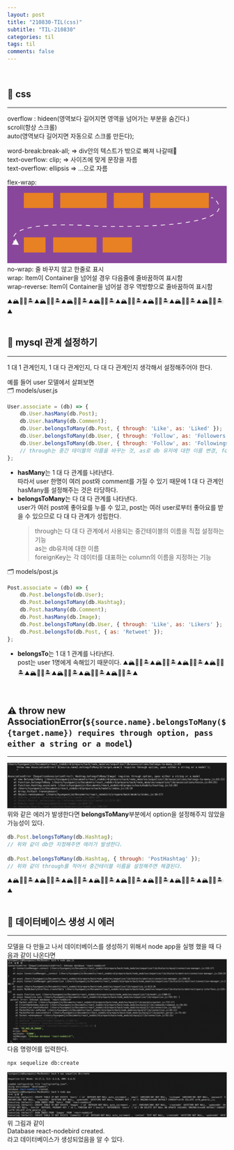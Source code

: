 ```yaml
---
layout: post
title: "210830-TIL(css)"
subtitle: "TIL-210830"
categories: til
tags: til
comments: false
---
```


<br/>

## 🌟 css
---
overflow : hideen(영역보다 길어지면 영역을 넘어가는 부분을 숨긴다.)         
scroll(항상 스크롤)       
auto(영역보다 길어지면 자동으로 스크롤 만든다);      

word-break:break-all; => div안의 텍스트가 밖으로 빠져 나갈때       
text-overflow: clip; => 사이즈에 맞게 문장을 자름       
text-overflow: ellipsis => ...으로 자름     


flex-wrap:      
![1-1](/assets/img/web/2021-08-30/flex-wrap.svg)        
no-wrap: 줄 바꾸지 않고 한줄로 표시      
wrap: Item이 Container을 넘어설 경우 다음줄에 줄바꿈하여 표시함     
wrap-reverse: Item이 Container을 넘어설 경우 역방향으로 줄바꿈하여 표시함       

⛰🏔🗻🌋🏝⛰🏔🗻🌋🏝⛰🏔🗻🌋🏝⛰🏔🗻🌋🏝⛰🏔🗻🌋🏝⛰🏔🗻🌋🏝⛰🏔🗻🌋🏝⛰🏔🗻🌋🏝⛰      
<br/>

## 🌟 mysql 관계 설정하기
---
1 대 1 관계인지, 1 대 다 관계인지, 다 대 다 관계인지 생각해서 설정해주어야 한다.        

예를 들어 user 모델에서 살펴보면        
🗂 models/user.js       
```javascript
User.associate = (db) => {
    db.User.hasMany(db.Post);
    db.User.hasMany(db.Comment);
    db.User.belongsToMany(db.Post, { through: 'Like', as: 'Liked' });
    db.User.belongsToMany(db.User, { through: 'Follow', as: 'Followers', foreignKey: 'FollowingId' });
    db.User.belongsToMany(db.User, { through: 'Follow', as: 'Followings', foreignKey: 'FollowerId' });
    // through는 중간 테이블의 이름을 바꾸는 것, as로 db 유저에 대한 이름 변경, foreignKey는 column의 이름을 지정
};
```
- **hasMany**는 1 대 다 관계를 나타낸다.        
따라서 user 한명이 여러 post와 comment를 가질 수 있기 때문에 1 대 다 관계인 hasMany를 설정해주는 것은 타당하다.         
- **belongsToMany**는 다 대 다 관계를 나타낸다.     
user가 여러 post에 좋아요를 누를 수 있고, post는 여러 user로부터 좋아요를 받을 수 있으므로 다 대 다 관계가 성립한다.        
    > through는 다 대 다 관계에서 사용되는 중간테이블의 이름을 직접 설정하는 기능       
    > as는 db유저에 대한 이름       
    > foreignKey는 각 데이터를 대표하는 column의 이름을 지정하는 기능       

🗂 models/post.js
```javascript
Post.associate = (db) => {
    db.Post.belongsTo(db.User);
    db.Post.belongsToMany(db.Hashtag);
    db.Post.hasMany(db.Comment);
    db.Post.hasMany(db.Image);
    db.Post.belongsToMany(db.User, { through: 'Like', as: 'Likers' };
    db.Post.belongsTo(db.Post, { as: 'Retweet' });
};
```
- **belongsTo**는 1 대 1 관계를 나타낸다.       
post는 user 1명에게 속해있기 때문이다.
⛰🏔🗻🌋🏝⛰🏔🗻🌋🏝⛰🏔🗻🌋🏝⛰🏔🗻🌋🏝⛰🏔🗻🌋🏝⛰🏔🗻🌋🏝⛰🏔🗻🌋🏝⛰🏔🗻🌋🏝⛰      
<br/>

## ⚠️ throw new AssociationError(`${source.name}.belongsToMany(${target.name}) requires through option, pass either a string or a model`)
---
![1-1](/assets/img/web/2021-08-30/1-3.png)        
위와 같은 에러가 발생한다면 **belongsToMany**부분에서 option을 설정해주지 않았을 가능성이 있다.     
```javascript
db.Post.belongsToMany(db.Hashtag);
// 위와 같이 db만 지정해주면 에러가 발생한다.

db.Post.belongsToMany(db.Hashtag, { through: 'PostHashtag' });
// 위와 같이 through를 적어서 중간테이블 이름을 설정해주면 해결된다.        
```
⛰🏔🗻🌋🏝⛰🏔🗻🌋🏝⛰🏔🗻🌋🏝⛰🏔🗻🌋🏝⛰🏔🗻🌋🏝⛰🏔🗻🌋🏝⛰🏔🗻🌋🏝⛰🏔🗻🌋🏝⛰      
<br/>

## 🌟 데이터베이스 생성 시 에러
---
모델을 다 만들고 나서 데이터베이스를 생성하기 위해서 node app을 실행 했을 때 다음과 같이 나온다면       
![1-1](/assets/img/web/2021-08-30/1-4.png)      
다음 명령어를 입력한다.     
```
npx sequelize db:create
```
![1-1](/assets/img/web/2021-08-30/1-5.png)          
위 그림과 같이      
Database react-nodebird created.        
라고 데이터베이스가 생성되었음을 알 수 있다.        